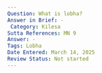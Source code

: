 ```yaml
---
Question: What is lobha?
Answer in Brief: -
 Category: Kilesa
Sutta References: MN 9
Answer: -
Tags: Lobha
Date Entered: March 14, 2025
Review Status: Not started
---
```


